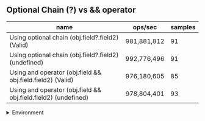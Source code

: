 ## Optional Chain (?) vs && operator

|name|ops/sec|samples|
|-|-|-|
|Using optional chain (obj.field?.field2) (Valid)|981,881,812|91|
|Using optional chain (obj.field?.field2) (undefined)|992,776,496|91|
|Using and operator (obj.field && obj.field.field2) (Valid)|976,180,605|85|
|Using and operator (obj.field && obj.field.field2) (undefined)|978,804,401|93|


<details>
<summary>Environment</summary>

* __Machine:__ linux x64 | 2 vCPUs | 6.8GB Mem
* __Run:__ Tue Oct 10 2023 21:07:43 GMT+0000 (Coordinated Universal Time)
</details>

<!--
{"environment":{"platform":"linux","arch":"x64","cpus":2,"totalMemory":6.759754180908203},"benchmarks":"[{\"timeStamp\":1696972047565,\"currentTarget\":{\"0\":{\"name\":\"Using optional chain (obj.field?.field2) (Valid)\",\"options\":{\"async\":false,\"defer\":false,\"delay\":0.005,\"initCount\":1,\"maxTime\":5,\"minSamples\":5,\"minTime\":0.05},\"async\":false,\"defer\":false,\"delay\":0.005,\"initCount\":1,\"maxTime\":5,\"minSamples\":5,\"minTime\":0.05,\"id\":1,\"stats\":{\"moe\":9.00878950855249e-12,\"rme\":0.8845566566311753,\"sem\":4.5963211778329036e-12,\"deviation\":4.384610953837715e-11,\"mean\":1.018452514151255e-9,\"sample\":[1.0691962030244966e-9,1.0188168619303685e-9,1.1687824094063589e-9,1.1113897776017646e-9,1.057090400143211e-9,9.915552086353923e-10,9.888626385674427e-10,1.0056909854580595e-9,9.923218349855193e-10,9.985770228718214e-10,1.0257973743808538e-9,1.0012126385036144e-9,9.95847118188998e-10,9.856502905314526e-10,9.92975809388821e-10,9.931250889299332e-10,1.0334705509723056e-9,1.0018037862719972e-9,9.92129368270232e-10,9.906053461165274e-10,1.0019392985511284e-9,1.0066626084994284e-9,1.036218131169798e-9,1.1302188356372547e-9,1.1228511030506676e-9,1.0530439580665503e-9,9.963031109396362e-10,9.889130542892599e-10,9.99803271325215e-10,9.869367380791365e-10,1.0088347314407777e-9,9.99813084254931e-10,1.008441019464289e-9,1.0227295657049976e-9,9.981560310275828e-10,1.0190394144646384e-9,9.865626323753936e-10,9.870973489048272e-10,1.0006729201862718e-9,1.0075067345392348e-9,1.0091970851328846e-9,9.855167033397983e-10,1.0160308994858474e-9,1.034048731165663e-9,1.1212077605035611e-9,1.067450004836932e-9,1.0568222298074928e-9,1.0995938132631596e-9,1.0203634744422835e-9,1.033214338339514e-9,1.0103232999946391e-9,1.1353885603842547e-9,9.907620374533086e-10,9.967614589801224e-10,9.838675043735602e-10,1.0077711743877287e-9,1.0097147554895307e-9,9.90493226975312e-10,9.75341321424416e-10,9.758714808308618e-10,9.802509822693535e-10,9.96472932361748e-10,9.809682498814493e-10,1.1304583702758346e-9,1.0069276228428714e-9,9.86435317765281e-10,1.00059710906128e-9,9.922707744194236e-10,9.882147947627634e-10,9.900586096963761e-10,1.0777424264542937e-9,1.0268040300768645e-9,1.1200407116270794e-9,1.0978078909377454e-9,1.043815323421406e-9,9.871135850107617e-10,9.772279958313852e-10,9.932162589461189e-10,9.933466167262767e-10,9.837526343215809e-10,9.766568712198798e-10,1.0494200936867747e-9,1.014266199809409e-9,9.85813084959866e-10,1.0405557257232613e-9,9.983469271529011e-10,1.0031487629951385e-9,9.784566062978489e-10,9.86019322641907e-10,1.015980287880176e-9,9.806085019460958e-10],\"variance\":1.9224813216513676e-21},\"times\":{\"cycle\":0.05234541303590468,\"elapsed\":5.443,\"period\":1.018452514151255e-9,\"timeStamp\":1696972042122},\"running\":false,\"count\":51397009,\"cycles\":6,\"hz\":981881811.9697679},\"1\":{\"name\":\"Using optional chain (obj.field?.field2) (undefined)\",\"options\":{\"async\":false,\"defer\":false,\"delay\":0.005,\"initCount\":1,\"maxTime\":5,\"minSamples\":5,\"minTime\":0.05},\"async\":false,\"defer\":false,\"delay\":0.005,\"initCount\":1,\"maxTime\":5,\"minSamples\":5,\"minTime\":0.05,\"id\":2,\"stats\":{\"moe\":1.1459181421029932e-11,\"rme\":1.1376405977016628,\"sem\":5.846521133178537e-12,\"deviation\":5.577225700851629e-11,\"mean\":1.0072760627724198e-9,\"sample\":[1.0343051477882862e-9,1.0347941196331357e-9,9.991938937044528e-10,9.907008769993931e-10,1.0123527629506885e-9,9.902768374188751e-10,9.818069994106942e-10,9.96054594390794e-10,9.79798183300021e-10,9.855602771410879e-10,1.0620208711703092e-9,1.0207503427361806e-9,9.840927187141312e-10,9.827382805975218e-10,9.895436013215496e-10,9.865105980086976e-10,9.742421173557398e-10,9.805137127940072e-10,9.782127711341198e-10,1.016119002286758e-9,1.0064300506331857e-9,1.001892461195525e-9,9.926263294903255e-10,1.0172314617942762e-9,9.76063796831956e-10,1.0739953418497919e-9,9.879036321211613e-10,9.773691574688098e-10,9.888368675615387e-10,9.945648874510266e-10,9.753740988238273e-10,9.84610986554162e-10,1.0096798530951036e-9,1.17231265016031e-9,1.0992551027716275e-9,9.976081506874029e-10,9.782790133156916e-10,1.3270216938468728e-9,1.147649049389625e-9,1.0790609204405681e-9,9.83231610020899e-10,9.905494227851127e-10,1.0520398968087089e-9,9.90446182396834e-10,9.93830378555364e-10,9.88982990020888e-10,9.866801000615428e-10,1.0030185977652383e-9,9.839174114301118e-10,9.79048591601598e-10,9.969126077809003e-10,9.825594272248975e-10,9.837927202648005e-10,9.84328502615748e-10,9.942765586142386e-10,9.871632783271247e-10,1.0143382370991597e-9,1.2778328605330096e-9,9.828672780222548e-10,9.986543680133495e-10,9.955156575865262e-10,9.77752972462034e-10,9.804513672113514e-10,1.0427698685045937e-9,9.929244193073983e-10,1.0075425491066931e-9,9.914460496786748e-10,9.78745182927005e-10,9.872784782993214e-10,1.0032347820280866e-9,9.798340094707874e-10,9.915110320821621e-10,9.839886713774858e-10,9.948670636548812e-10,1.011238245343594e-9,9.998573248330227e-10,9.90420273126432e-10,9.925277752516103e-10,9.94520358129667e-10,9.833926300416948e-10,9.775180944737107e-10,9.762948862162135e-10,1.0162635471531883e-9,9.880420095683324e-10,9.748067793551819e-10,9.859258681427476e-10,9.892760329368012e-10,9.900551124916745e-10,9.982765939854917e-10,9.80133247359755e-10,9.838865959030492e-10],\"variance\":3.1105446518239944e-21},\"times\":{\"cycle\":0.051714917921801086,\"elapsed\":5.432,\"period\":1.0072760627724198e-9,\"timeStamp\":1696972047578},\"running\":false,\"count\":51341355,\"cycles\":6,\"hz\":992776495.8968714},\"2\":{\"name\":\"Using and operator (obj.field && obj.field.field2) (Valid)\",\"options\":{\"async\":false,\"defer\":false,\"delay\":0.005,\"initCount\":1,\"maxTime\":5,\"minSamples\":5,\"minTime\":0.05},\"async\":false,\"defer\":false,\"delay\":0.005,\"initCount\":1,\"maxTime\":5,\"minSamples\":5,\"minTime\":0.05,\"id\":3,\"stats\":{\"moe\":1.0595996038884781e-11,\"rme\":1.0343605824698465,\"sem\":5.40612042800244e-12,\"deviation\":4.9841967627447744e-11,\"mean\":1.0244006025039798e-9,\"sample\":[1.022548980824492e-9,1.014494945008458e-9,1.006845512820577e-9,1.023757982973015e-9,9.96463833496301e-10,9.996807173506374e-10,9.86670963776387e-10,1.010418705647718e-9,9.93357162787801e-10,9.842591144077426e-10,9.903458305356133e-10,9.848359134728668e-10,9.845269642515777e-10,9.937988234745957e-10,1.0421051492942186e-9,9.869106675357274e-10,1.0563450526233823e-9,9.845110203667855e-10,9.767164577654953e-10,1.09480622310699e-9,9.766930273339805e-10,9.987840777565424e-10,9.800357688967504e-10,9.833941502725566e-10,9.944377131851982e-10,9.797057903195843e-10,9.770151957673082e-10,9.812463607170384e-10,9.990281642768473e-10,9.936176676075417e-10,1.0207697302880074e-9,1.012850205385305e-9,9.987567617784681e-10,9.873246246845142e-10,1.051383639224776e-9,1.0204768303687134e-9,1.110858079806627e-9,1.0843972343812061e-9,1.010893764353824e-9,1.0100170561826212e-9,1.0136819857040784e-9,9.979893956210008e-10,1.0073850377091318e-9,9.977843988706065e-10,1.0542128638301812e-9,1.0028219416462762e-9,9.921024801775622e-10,1.167620428415287e-9,1.053634913186151e-9,1.0466018591344495e-9,9.967768903154726e-10,9.90267096375574e-10,1.0082539162111368e-9,1.0024393749912403e-9,9.855231516240007e-10,9.839392906261995e-10,1.0105082015624057e-9,1.0596000772535712e-9,9.986685750625588e-10,1.0746706072097548e-9,1.1060342507081171e-9,1.148229441546569e-9,1.1464121497522065e-9,1.0465476359812504e-9,1.0465690844740114e-9,1.1382305051968237e-9,9.901554538008728e-10,1.1928190641223166e-9,1.1546639893748066e-9,9.871214670067098e-10,9.918732830847144e-10,1.0006496553470946e-9,9.823853768833043e-10,9.76926596174434e-10,1.0000999691643312e-9,9.948162630031216e-10,1.0602296207018054e-9,1.1017573566743453e-9,1.0974353986508426e-9,1.0470165200650184e-9,1.0107763449556425e-9,1.0315197810747333e-9,1.0101689373748963e-9,1.0181976390962873e-9,1.0438470789895986e-9],\"variance\":2.484221736975549e-21},\"times\":{\"cycle\":0.052619196419722424,\"elapsed\":5.488,\"period\":1.0244006025039798e-9,\"timeStamp\":1696972053010},\"running\":false,\"count\":51365839,\"cycles\":7,\"hz\":976180605.0832686},\"3\":{\"name\":\"Using and operator (obj.field && obj.field.field2) (undefined)\",\"options\":{\"async\":false,\"defer\":false,\"delay\":0.005,\"initCount\":1,\"maxTime\":5,\"minSamples\":5,\"minTime\":0.05},\"async\":false,\"defer\":false,\"delay\":0.005,\"initCount\":1,\"maxTime\":5,\"minSamples\":5,\"minTime\":0.05,\"id\":4,\"stats\":{\"moe\":1.2761227281656495e-11,\"rme\":1.2490745428768946,\"sem\":6.51083024574311e-12,\"deviation\":6.27881730540565e-11,\"mean\":1.0216545805396506e-9,\"sample\":[1.042717301191936e-9,1.0588229153096808e-9,1.0295717678475983e-9,1.038824456205459e-9,1.0404391458857543e-9,1.0226695473728525e-9,1.0016215163629014e-9,9.906193192097982e-10,1.0327907448388824e-9,9.928036681846847e-10,9.968468902939355e-10,1.0278926069728537e-9,1.037983005098298e-9,1.0094373483713277e-9,9.87870255239609e-10,9.837015409091797e-10,9.81611134626741e-10,1.009695960387753e-9,1.1116743903533973e-9,1.0354435131374766e-9,1.0252805648216637e-9,9.929367879799315e-10,9.9064459412747e-10,1.095305439928962e-9,1.0028938702285334e-9,9.841327047297253e-10,9.85907243169826e-10,9.859170668577652e-10,1.046655314596743e-9,1.1241503240282096e-9,1.082209857505028e-9,1.0036991935607049e-9,1.0797699050938287e-9,1.4369496936877128e-9,1.1912219890690522e-9,1.0138209294798299e-9,9.76110511554313e-10,9.893454438509843e-10,9.84844957465734e-10,9.77141751409126e-10,9.840569345578107e-10,1.0175898387461914e-9,9.80756947565053e-10,1.0258767460179792e-9,1.035198804073086e-9,9.855570966862276e-10,9.753361087954157e-10,9.782761152494204e-10,1.010096791589052e-9,1.0089274045084056e-9,1.1638045317932707e-9,1.1138495804361736e-9,9.948480035147768e-10,9.914273809163617e-10,9.836132873893279e-10,9.87068933228095e-10,9.762661704003224e-10,9.890555487076473e-10,9.865260535452809e-10,1.005107906117091e-9,9.92256283728718e-10,9.880573669002555e-10,9.99268734198803e-10,1.0147763051045691e-9,9.923885937478264e-10,9.948771895484035e-10,1.0101862954255074e-9,9.820547531936575e-10,9.877732895062881e-10,1.092333558617084e-9,1.0424427970766102e-9,1.0018254307445094e-9,1.1894630246517887e-9,1.0679475962820495e-9,1.013264449105346e-9,9.97484475219063e-10,1.004290697175541e-9,1.0704789788079238e-9,9.758089225401694e-10,1.000973218019963e-9,9.814360092807694e-10,9.940385775155271e-10,1.0142276076723855e-9,1.0057169213521033e-9,9.97389153633238e-10,1.0247054132017575e-9,1.0426607194610235e-9,9.839284965524972e-10,1.013067929812259e-9,1.0054270067514105e-9,9.758925891698996e-10,9.798949867052752e-10,9.823232647030237e-10],\"variance\":3.942354675466146e-21},\"times\":{\"cycle\":0.05250737014854314,\"elapsed\":5.416,\"period\":1.0216545805396506e-9,\"timeStamp\":1696972058499},\"running\":false,\"count\":51394445,\"cycles\":6,\"hz\":978804401.2603434},\"options\":{},\"events\":{\"start\":[null],\"cycle\":[null,null],\"complete\":[null,null]},\"length\":4,\"running\":false},\"type\":\"cycle\",\"target\":{\"name\":\"Using optional chain (obj.field?.field2) (Valid)\",\"options\":{\"async\":false,\"defer\":false,\"delay\":0.005,\"initCount\":1,\"maxTime\":5,\"minSamples\":5,\"minTime\":0.05},\"async\":false,\"defer\":false,\"delay\":0.005,\"initCount\":1,\"maxTime\":5,\"minSamples\":5,\"minTime\":0.05,\"id\":1,\"stats\":{\"moe\":9.00878950855249e-12,\"rme\":0.8845566566311753,\"sem\":4.5963211778329036e-12,\"deviation\":4.384610953837715e-11,\"mean\":1.018452514151255e-9,\"sample\":[1.0691962030244966e-9,1.0188168619303685e-9,1.1687824094063589e-9,1.1113897776017646e-9,1.057090400143211e-9,9.915552086353923e-10,9.888626385674427e-10,1.0056909854580595e-9,9.923218349855193e-10,9.985770228718214e-10,1.0257973743808538e-9,1.0012126385036144e-9,9.95847118188998e-10,9.856502905314526e-10,9.92975809388821e-10,9.931250889299332e-10,1.0334705509723056e-9,1.0018037862719972e-9,9.92129368270232e-10,9.906053461165274e-10,1.0019392985511284e-9,1.0066626084994284e-9,1.036218131169798e-9,1.1302188356372547e-9,1.1228511030506676e-9,1.0530439580665503e-9,9.963031109396362e-10,9.889130542892599e-10,9.99803271325215e-10,9.869367380791365e-10,1.0088347314407777e-9,9.99813084254931e-10,1.008441019464289e-9,1.0227295657049976e-9,9.981560310275828e-10,1.0190394144646384e-9,9.865626323753936e-10,9.870973489048272e-10,1.0006729201862718e-9,1.0075067345392348e-9,1.0091970851328846e-9,9.855167033397983e-10,1.0160308994858474e-9,1.034048731165663e-9,1.1212077605035611e-9,1.067450004836932e-9,1.0568222298074928e-9,1.0995938132631596e-9,1.0203634744422835e-9,1.033214338339514e-9,1.0103232999946391e-9,1.1353885603842547e-9,9.907620374533086e-10,9.967614589801224e-10,9.838675043735602e-10,1.0077711743877287e-9,1.0097147554895307e-9,9.90493226975312e-10,9.75341321424416e-10,9.758714808308618e-10,9.802509822693535e-10,9.96472932361748e-10,9.809682498814493e-10,1.1304583702758346e-9,1.0069276228428714e-9,9.86435317765281e-10,1.00059710906128e-9,9.922707744194236e-10,9.882147947627634e-10,9.900586096963761e-10,1.0777424264542937e-9,1.0268040300768645e-9,1.1200407116270794e-9,1.0978078909377454e-9,1.043815323421406e-9,9.871135850107617e-10,9.772279958313852e-10,9.932162589461189e-10,9.933466167262767e-10,9.837526343215809e-10,9.766568712198798e-10,1.0494200936867747e-9,1.014266199809409e-9,9.85813084959866e-10,1.0405557257232613e-9,9.983469271529011e-10,1.0031487629951385e-9,9.784566062978489e-10,9.86019322641907e-10,1.015980287880176e-9,9.806085019460958e-10],\"variance\":1.9224813216513676e-21},\"times\":{\"cycle\":0.05234541303590468,\"elapsed\":5.443,\"period\":1.018452514151255e-9,\"timeStamp\":1696972042122},\"running\":false,\"count\":51397009,\"cycles\":6,\"hz\":981881811.9697679},\"aborted\":false},{\"timeStamp\":1696972053010,\"currentTarget\":{\"0\":{\"name\":\"Using optional chain (obj.field?.field2) (Valid)\",\"options\":{\"async\":false,\"defer\":false,\"delay\":0.005,\"initCount\":1,\"maxTime\":5,\"minSamples\":5,\"minTime\":0.05},\"async\":false,\"defer\":false,\"delay\":0.005,\"initCount\":1,\"maxTime\":5,\"minSamples\":5,\"minTime\":0.05,\"id\":1,\"stats\":{\"moe\":9.00878950855249e-12,\"rme\":0.8845566566311753,\"sem\":4.5963211778329036e-12,\"deviation\":4.384610953837715e-11,\"mean\":1.018452514151255e-9,\"sample\":[1.0691962030244966e-9,1.0188168619303685e-9,1.1687824094063589e-9,1.1113897776017646e-9,1.057090400143211e-9,9.915552086353923e-10,9.888626385674427e-10,1.0056909854580595e-9,9.923218349855193e-10,9.985770228718214e-10,1.0257973743808538e-9,1.0012126385036144e-9,9.95847118188998e-10,9.856502905314526e-10,9.92975809388821e-10,9.931250889299332e-10,1.0334705509723056e-9,1.0018037862719972e-9,9.92129368270232e-10,9.906053461165274e-10,1.0019392985511284e-9,1.0066626084994284e-9,1.036218131169798e-9,1.1302188356372547e-9,1.1228511030506676e-9,1.0530439580665503e-9,9.963031109396362e-10,9.889130542892599e-10,9.99803271325215e-10,9.869367380791365e-10,1.0088347314407777e-9,9.99813084254931e-10,1.008441019464289e-9,1.0227295657049976e-9,9.981560310275828e-10,1.0190394144646384e-9,9.865626323753936e-10,9.870973489048272e-10,1.0006729201862718e-9,1.0075067345392348e-9,1.0091970851328846e-9,9.855167033397983e-10,1.0160308994858474e-9,1.034048731165663e-9,1.1212077605035611e-9,1.067450004836932e-9,1.0568222298074928e-9,1.0995938132631596e-9,1.0203634744422835e-9,1.033214338339514e-9,1.0103232999946391e-9,1.1353885603842547e-9,9.907620374533086e-10,9.967614589801224e-10,9.838675043735602e-10,1.0077711743877287e-9,1.0097147554895307e-9,9.90493226975312e-10,9.75341321424416e-10,9.758714808308618e-10,9.802509822693535e-10,9.96472932361748e-10,9.809682498814493e-10,1.1304583702758346e-9,1.0069276228428714e-9,9.86435317765281e-10,1.00059710906128e-9,9.922707744194236e-10,9.882147947627634e-10,9.900586096963761e-10,1.0777424264542937e-9,1.0268040300768645e-9,1.1200407116270794e-9,1.0978078909377454e-9,1.043815323421406e-9,9.871135850107617e-10,9.772279958313852e-10,9.932162589461189e-10,9.933466167262767e-10,9.837526343215809e-10,9.766568712198798e-10,1.0494200936867747e-9,1.014266199809409e-9,9.85813084959866e-10,1.0405557257232613e-9,9.983469271529011e-10,1.0031487629951385e-9,9.784566062978489e-10,9.86019322641907e-10,1.015980287880176e-9,9.806085019460958e-10],\"variance\":1.9224813216513676e-21},\"times\":{\"cycle\":0.05234541303590468,\"elapsed\":5.443,\"period\":1.018452514151255e-9,\"timeStamp\":1696972042122},\"running\":false,\"count\":51397009,\"cycles\":6,\"hz\":981881811.9697679},\"1\":{\"name\":\"Using optional chain (obj.field?.field2) (undefined)\",\"options\":{\"async\":false,\"defer\":false,\"delay\":0.005,\"initCount\":1,\"maxTime\":5,\"minSamples\":5,\"minTime\":0.05},\"async\":false,\"defer\":false,\"delay\":0.005,\"initCount\":1,\"maxTime\":5,\"minSamples\":5,\"minTime\":0.05,\"id\":2,\"stats\":{\"moe\":1.1459181421029932e-11,\"rme\":1.1376405977016628,\"sem\":5.846521133178537e-12,\"deviation\":5.577225700851629e-11,\"mean\":1.0072760627724198e-9,\"sample\":[1.0343051477882862e-9,1.0347941196331357e-9,9.991938937044528e-10,9.907008769993931e-10,1.0123527629506885e-9,9.902768374188751e-10,9.818069994106942e-10,9.96054594390794e-10,9.79798183300021e-10,9.855602771410879e-10,1.0620208711703092e-9,1.0207503427361806e-9,9.840927187141312e-10,9.827382805975218e-10,9.895436013215496e-10,9.865105980086976e-10,9.742421173557398e-10,9.805137127940072e-10,9.782127711341198e-10,1.016119002286758e-9,1.0064300506331857e-9,1.001892461195525e-9,9.926263294903255e-10,1.0172314617942762e-9,9.76063796831956e-10,1.0739953418497919e-9,9.879036321211613e-10,9.773691574688098e-10,9.888368675615387e-10,9.945648874510266e-10,9.753740988238273e-10,9.84610986554162e-10,1.0096798530951036e-9,1.17231265016031e-9,1.0992551027716275e-9,9.976081506874029e-10,9.782790133156916e-10,1.3270216938468728e-9,1.147649049389625e-9,1.0790609204405681e-9,9.83231610020899e-10,9.905494227851127e-10,1.0520398968087089e-9,9.90446182396834e-10,9.93830378555364e-10,9.88982990020888e-10,9.866801000615428e-10,1.0030185977652383e-9,9.839174114301118e-10,9.79048591601598e-10,9.969126077809003e-10,9.825594272248975e-10,9.837927202648005e-10,9.84328502615748e-10,9.942765586142386e-10,9.871632783271247e-10,1.0143382370991597e-9,1.2778328605330096e-9,9.828672780222548e-10,9.986543680133495e-10,9.955156575865262e-10,9.77752972462034e-10,9.804513672113514e-10,1.0427698685045937e-9,9.929244193073983e-10,1.0075425491066931e-9,9.914460496786748e-10,9.78745182927005e-10,9.872784782993214e-10,1.0032347820280866e-9,9.798340094707874e-10,9.915110320821621e-10,9.839886713774858e-10,9.948670636548812e-10,1.011238245343594e-9,9.998573248330227e-10,9.90420273126432e-10,9.925277752516103e-10,9.94520358129667e-10,9.833926300416948e-10,9.775180944737107e-10,9.762948862162135e-10,1.0162635471531883e-9,9.880420095683324e-10,9.748067793551819e-10,9.859258681427476e-10,9.892760329368012e-10,9.900551124916745e-10,9.982765939854917e-10,9.80133247359755e-10,9.838865959030492e-10],\"variance\":3.1105446518239944e-21},\"times\":{\"cycle\":0.051714917921801086,\"elapsed\":5.432,\"period\":1.0072760627724198e-9,\"timeStamp\":1696972047578},\"running\":false,\"count\":51341355,\"cycles\":6,\"hz\":992776495.8968714},\"2\":{\"name\":\"Using and operator (obj.field && obj.field.field2) (Valid)\",\"options\":{\"async\":false,\"defer\":false,\"delay\":0.005,\"initCount\":1,\"maxTime\":5,\"minSamples\":5,\"minTime\":0.05},\"async\":false,\"defer\":false,\"delay\":0.005,\"initCount\":1,\"maxTime\":5,\"minSamples\":5,\"minTime\":0.05,\"id\":3,\"stats\":{\"moe\":1.0595996038884781e-11,\"rme\":1.0343605824698465,\"sem\":5.40612042800244e-12,\"deviation\":4.9841967627447744e-11,\"mean\":1.0244006025039798e-9,\"sample\":[1.022548980824492e-9,1.014494945008458e-9,1.006845512820577e-9,1.023757982973015e-9,9.96463833496301e-10,9.996807173506374e-10,9.86670963776387e-10,1.010418705647718e-9,9.93357162787801e-10,9.842591144077426e-10,9.903458305356133e-10,9.848359134728668e-10,9.845269642515777e-10,9.937988234745957e-10,1.0421051492942186e-9,9.869106675357274e-10,1.0563450526233823e-9,9.845110203667855e-10,9.767164577654953e-10,1.09480622310699e-9,9.766930273339805e-10,9.987840777565424e-10,9.800357688967504e-10,9.833941502725566e-10,9.944377131851982e-10,9.797057903195843e-10,9.770151957673082e-10,9.812463607170384e-10,9.990281642768473e-10,9.936176676075417e-10,1.0207697302880074e-9,1.012850205385305e-9,9.987567617784681e-10,9.873246246845142e-10,1.051383639224776e-9,1.0204768303687134e-9,1.110858079806627e-9,1.0843972343812061e-9,1.010893764353824e-9,1.0100170561826212e-9,1.0136819857040784e-9,9.979893956210008e-10,1.0073850377091318e-9,9.977843988706065e-10,1.0542128638301812e-9,1.0028219416462762e-9,9.921024801775622e-10,1.167620428415287e-9,1.053634913186151e-9,1.0466018591344495e-9,9.967768903154726e-10,9.90267096375574e-10,1.0082539162111368e-9,1.0024393749912403e-9,9.855231516240007e-10,9.839392906261995e-10,1.0105082015624057e-9,1.0596000772535712e-9,9.986685750625588e-10,1.0746706072097548e-9,1.1060342507081171e-9,1.148229441546569e-9,1.1464121497522065e-9,1.0465476359812504e-9,1.0465690844740114e-9,1.1382305051968237e-9,9.901554538008728e-10,1.1928190641223166e-9,1.1546639893748066e-9,9.871214670067098e-10,9.918732830847144e-10,1.0006496553470946e-9,9.823853768833043e-10,9.76926596174434e-10,1.0000999691643312e-9,9.948162630031216e-10,1.0602296207018054e-9,1.1017573566743453e-9,1.0974353986508426e-9,1.0470165200650184e-9,1.0107763449556425e-9,1.0315197810747333e-9,1.0101689373748963e-9,1.0181976390962873e-9,1.0438470789895986e-9],\"variance\":2.484221736975549e-21},\"times\":{\"cycle\":0.052619196419722424,\"elapsed\":5.488,\"period\":1.0244006025039798e-9,\"timeStamp\":1696972053010},\"running\":false,\"count\":51365839,\"cycles\":7,\"hz\":976180605.0832686},\"3\":{\"name\":\"Using and operator (obj.field && obj.field.field2) (undefined)\",\"options\":{\"async\":false,\"defer\":false,\"delay\":0.005,\"initCount\":1,\"maxTime\":5,\"minSamples\":5,\"minTime\":0.05},\"async\":false,\"defer\":false,\"delay\":0.005,\"initCount\":1,\"maxTime\":5,\"minSamples\":5,\"minTime\":0.05,\"id\":4,\"stats\":{\"moe\":1.2761227281656495e-11,\"rme\":1.2490745428768946,\"sem\":6.51083024574311e-12,\"deviation\":6.27881730540565e-11,\"mean\":1.0216545805396506e-9,\"sample\":[1.042717301191936e-9,1.0588229153096808e-9,1.0295717678475983e-9,1.038824456205459e-9,1.0404391458857543e-9,1.0226695473728525e-9,1.0016215163629014e-9,9.906193192097982e-10,1.0327907448388824e-9,9.928036681846847e-10,9.968468902939355e-10,1.0278926069728537e-9,1.037983005098298e-9,1.0094373483713277e-9,9.87870255239609e-10,9.837015409091797e-10,9.81611134626741e-10,1.009695960387753e-9,1.1116743903533973e-9,1.0354435131374766e-9,1.0252805648216637e-9,9.929367879799315e-10,9.9064459412747e-10,1.095305439928962e-9,1.0028938702285334e-9,9.841327047297253e-10,9.85907243169826e-10,9.859170668577652e-10,1.046655314596743e-9,1.1241503240282096e-9,1.082209857505028e-9,1.0036991935607049e-9,1.0797699050938287e-9,1.4369496936877128e-9,1.1912219890690522e-9,1.0138209294798299e-9,9.76110511554313e-10,9.893454438509843e-10,9.84844957465734e-10,9.77141751409126e-10,9.840569345578107e-10,1.0175898387461914e-9,9.80756947565053e-10,1.0258767460179792e-9,1.035198804073086e-9,9.855570966862276e-10,9.753361087954157e-10,9.782761152494204e-10,1.010096791589052e-9,1.0089274045084056e-9,1.1638045317932707e-9,1.1138495804361736e-9,9.948480035147768e-10,9.914273809163617e-10,9.836132873893279e-10,9.87068933228095e-10,9.762661704003224e-10,9.890555487076473e-10,9.865260535452809e-10,1.005107906117091e-9,9.92256283728718e-10,9.880573669002555e-10,9.99268734198803e-10,1.0147763051045691e-9,9.923885937478264e-10,9.948771895484035e-10,1.0101862954255074e-9,9.820547531936575e-10,9.877732895062881e-10,1.092333558617084e-9,1.0424427970766102e-9,1.0018254307445094e-9,1.1894630246517887e-9,1.0679475962820495e-9,1.013264449105346e-9,9.97484475219063e-10,1.004290697175541e-9,1.0704789788079238e-9,9.758089225401694e-10,1.000973218019963e-9,9.814360092807694e-10,9.940385775155271e-10,1.0142276076723855e-9,1.0057169213521033e-9,9.97389153633238e-10,1.0247054132017575e-9,1.0426607194610235e-9,9.839284965524972e-10,1.013067929812259e-9,1.0054270067514105e-9,9.758925891698996e-10,9.798949867052752e-10,9.823232647030237e-10],\"variance\":3.942354675466146e-21},\"times\":{\"cycle\":0.05250737014854314,\"elapsed\":5.416,\"period\":1.0216545805396506e-9,\"timeStamp\":1696972058499},\"running\":false,\"count\":51394445,\"cycles\":6,\"hz\":978804401.2603434},\"options\":{},\"events\":{\"start\":[null],\"cycle\":[null,null],\"complete\":[null,null]},\"length\":4,\"running\":false},\"type\":\"cycle\",\"target\":{\"name\":\"Using optional chain (obj.field?.field2) (undefined)\",\"options\":{\"async\":false,\"defer\":false,\"delay\":0.005,\"initCount\":1,\"maxTime\":5,\"minSamples\":5,\"minTime\":0.05},\"async\":false,\"defer\":false,\"delay\":0.005,\"initCount\":1,\"maxTime\":5,\"minSamples\":5,\"minTime\":0.05,\"id\":2,\"stats\":{\"moe\":1.1459181421029932e-11,\"rme\":1.1376405977016628,\"sem\":5.846521133178537e-12,\"deviation\":5.577225700851629e-11,\"mean\":1.0072760627724198e-9,\"sample\":[1.0343051477882862e-9,1.0347941196331357e-9,9.991938937044528e-10,9.907008769993931e-10,1.0123527629506885e-9,9.902768374188751e-10,9.818069994106942e-10,9.96054594390794e-10,9.79798183300021e-10,9.855602771410879e-10,1.0620208711703092e-9,1.0207503427361806e-9,9.840927187141312e-10,9.827382805975218e-10,9.895436013215496e-10,9.865105980086976e-10,9.742421173557398e-10,9.805137127940072e-10,9.782127711341198e-10,1.016119002286758e-9,1.0064300506331857e-9,1.001892461195525e-9,9.926263294903255e-10,1.0172314617942762e-9,9.76063796831956e-10,1.0739953418497919e-9,9.879036321211613e-10,9.773691574688098e-10,9.888368675615387e-10,9.945648874510266e-10,9.753740988238273e-10,9.84610986554162e-10,1.0096798530951036e-9,1.17231265016031e-9,1.0992551027716275e-9,9.976081506874029e-10,9.782790133156916e-10,1.3270216938468728e-9,1.147649049389625e-9,1.0790609204405681e-9,9.83231610020899e-10,9.905494227851127e-10,1.0520398968087089e-9,9.90446182396834e-10,9.93830378555364e-10,9.88982990020888e-10,9.866801000615428e-10,1.0030185977652383e-9,9.839174114301118e-10,9.79048591601598e-10,9.969126077809003e-10,9.825594272248975e-10,9.837927202648005e-10,9.84328502615748e-10,9.942765586142386e-10,9.871632783271247e-10,1.0143382370991597e-9,1.2778328605330096e-9,9.828672780222548e-10,9.986543680133495e-10,9.955156575865262e-10,9.77752972462034e-10,9.804513672113514e-10,1.0427698685045937e-9,9.929244193073983e-10,1.0075425491066931e-9,9.914460496786748e-10,9.78745182927005e-10,9.872784782993214e-10,1.0032347820280866e-9,9.798340094707874e-10,9.915110320821621e-10,9.839886713774858e-10,9.948670636548812e-10,1.011238245343594e-9,9.998573248330227e-10,9.90420273126432e-10,9.925277752516103e-10,9.94520358129667e-10,9.833926300416948e-10,9.775180944737107e-10,9.762948862162135e-10,1.0162635471531883e-9,9.880420095683324e-10,9.748067793551819e-10,9.859258681427476e-10,9.892760329368012e-10,9.900551124916745e-10,9.982765939854917e-10,9.80133247359755e-10,9.838865959030492e-10],\"variance\":3.1105446518239944e-21},\"times\":{\"cycle\":0.051714917921801086,\"elapsed\":5.432,\"period\":1.0072760627724198e-9,\"timeStamp\":1696972047578},\"running\":false,\"count\":51341355,\"cycles\":6,\"hz\":992776495.8968714},\"aborted\":false},{\"timeStamp\":1696972058498,\"currentTarget\":{\"0\":{\"name\":\"Using optional chain (obj.field?.field2) (Valid)\",\"options\":{\"async\":false,\"defer\":false,\"delay\":0.005,\"initCount\":1,\"maxTime\":5,\"minSamples\":5,\"minTime\":0.05},\"async\":false,\"defer\":false,\"delay\":0.005,\"initCount\":1,\"maxTime\":5,\"minSamples\":5,\"minTime\":0.05,\"id\":1,\"stats\":{\"moe\":9.00878950855249e-12,\"rme\":0.8845566566311753,\"sem\":4.5963211778329036e-12,\"deviation\":4.384610953837715e-11,\"mean\":1.018452514151255e-9,\"sample\":[1.0691962030244966e-9,1.0188168619303685e-9,1.1687824094063589e-9,1.1113897776017646e-9,1.057090400143211e-9,9.915552086353923e-10,9.888626385674427e-10,1.0056909854580595e-9,9.923218349855193e-10,9.985770228718214e-10,1.0257973743808538e-9,1.0012126385036144e-9,9.95847118188998e-10,9.856502905314526e-10,9.92975809388821e-10,9.931250889299332e-10,1.0334705509723056e-9,1.0018037862719972e-9,9.92129368270232e-10,9.906053461165274e-10,1.0019392985511284e-9,1.0066626084994284e-9,1.036218131169798e-9,1.1302188356372547e-9,1.1228511030506676e-9,1.0530439580665503e-9,9.963031109396362e-10,9.889130542892599e-10,9.99803271325215e-10,9.869367380791365e-10,1.0088347314407777e-9,9.99813084254931e-10,1.008441019464289e-9,1.0227295657049976e-9,9.981560310275828e-10,1.0190394144646384e-9,9.865626323753936e-10,9.870973489048272e-10,1.0006729201862718e-9,1.0075067345392348e-9,1.0091970851328846e-9,9.855167033397983e-10,1.0160308994858474e-9,1.034048731165663e-9,1.1212077605035611e-9,1.067450004836932e-9,1.0568222298074928e-9,1.0995938132631596e-9,1.0203634744422835e-9,1.033214338339514e-9,1.0103232999946391e-9,1.1353885603842547e-9,9.907620374533086e-10,9.967614589801224e-10,9.838675043735602e-10,1.0077711743877287e-9,1.0097147554895307e-9,9.90493226975312e-10,9.75341321424416e-10,9.758714808308618e-10,9.802509822693535e-10,9.96472932361748e-10,9.809682498814493e-10,1.1304583702758346e-9,1.0069276228428714e-9,9.86435317765281e-10,1.00059710906128e-9,9.922707744194236e-10,9.882147947627634e-10,9.900586096963761e-10,1.0777424264542937e-9,1.0268040300768645e-9,1.1200407116270794e-9,1.0978078909377454e-9,1.043815323421406e-9,9.871135850107617e-10,9.772279958313852e-10,9.932162589461189e-10,9.933466167262767e-10,9.837526343215809e-10,9.766568712198798e-10,1.0494200936867747e-9,1.014266199809409e-9,9.85813084959866e-10,1.0405557257232613e-9,9.983469271529011e-10,1.0031487629951385e-9,9.784566062978489e-10,9.86019322641907e-10,1.015980287880176e-9,9.806085019460958e-10],\"variance\":1.9224813216513676e-21},\"times\":{\"cycle\":0.05234541303590468,\"elapsed\":5.443,\"period\":1.018452514151255e-9,\"timeStamp\":1696972042122},\"running\":false,\"count\":51397009,\"cycles\":6,\"hz\":981881811.9697679},\"1\":{\"name\":\"Using optional chain (obj.field?.field2) (undefined)\",\"options\":{\"async\":false,\"defer\":false,\"delay\":0.005,\"initCount\":1,\"maxTime\":5,\"minSamples\":5,\"minTime\":0.05},\"async\":false,\"defer\":false,\"delay\":0.005,\"initCount\":1,\"maxTime\":5,\"minSamples\":5,\"minTime\":0.05,\"id\":2,\"stats\":{\"moe\":1.1459181421029932e-11,\"rme\":1.1376405977016628,\"sem\":5.846521133178537e-12,\"deviation\":5.577225700851629e-11,\"mean\":1.0072760627724198e-9,\"sample\":[1.0343051477882862e-9,1.0347941196331357e-9,9.991938937044528e-10,9.907008769993931e-10,1.0123527629506885e-9,9.902768374188751e-10,9.818069994106942e-10,9.96054594390794e-10,9.79798183300021e-10,9.855602771410879e-10,1.0620208711703092e-9,1.0207503427361806e-9,9.840927187141312e-10,9.827382805975218e-10,9.895436013215496e-10,9.865105980086976e-10,9.742421173557398e-10,9.805137127940072e-10,9.782127711341198e-10,1.016119002286758e-9,1.0064300506331857e-9,1.001892461195525e-9,9.926263294903255e-10,1.0172314617942762e-9,9.76063796831956e-10,1.0739953418497919e-9,9.879036321211613e-10,9.773691574688098e-10,9.888368675615387e-10,9.945648874510266e-10,9.753740988238273e-10,9.84610986554162e-10,1.0096798530951036e-9,1.17231265016031e-9,1.0992551027716275e-9,9.976081506874029e-10,9.782790133156916e-10,1.3270216938468728e-9,1.147649049389625e-9,1.0790609204405681e-9,9.83231610020899e-10,9.905494227851127e-10,1.0520398968087089e-9,9.90446182396834e-10,9.93830378555364e-10,9.88982990020888e-10,9.866801000615428e-10,1.0030185977652383e-9,9.839174114301118e-10,9.79048591601598e-10,9.969126077809003e-10,9.825594272248975e-10,9.837927202648005e-10,9.84328502615748e-10,9.942765586142386e-10,9.871632783271247e-10,1.0143382370991597e-9,1.2778328605330096e-9,9.828672780222548e-10,9.986543680133495e-10,9.955156575865262e-10,9.77752972462034e-10,9.804513672113514e-10,1.0427698685045937e-9,9.929244193073983e-10,1.0075425491066931e-9,9.914460496786748e-10,9.78745182927005e-10,9.872784782993214e-10,1.0032347820280866e-9,9.798340094707874e-10,9.915110320821621e-10,9.839886713774858e-10,9.948670636548812e-10,1.011238245343594e-9,9.998573248330227e-10,9.90420273126432e-10,9.925277752516103e-10,9.94520358129667e-10,9.833926300416948e-10,9.775180944737107e-10,9.762948862162135e-10,1.0162635471531883e-9,9.880420095683324e-10,9.748067793551819e-10,9.859258681427476e-10,9.892760329368012e-10,9.900551124916745e-10,9.982765939854917e-10,9.80133247359755e-10,9.838865959030492e-10],\"variance\":3.1105446518239944e-21},\"times\":{\"cycle\":0.051714917921801086,\"elapsed\":5.432,\"period\":1.0072760627724198e-9,\"timeStamp\":1696972047578},\"running\":false,\"count\":51341355,\"cycles\":6,\"hz\":992776495.8968714},\"2\":{\"name\":\"Using and operator (obj.field && obj.field.field2) (Valid)\",\"options\":{\"async\":false,\"defer\":false,\"delay\":0.005,\"initCount\":1,\"maxTime\":5,\"minSamples\":5,\"minTime\":0.05},\"async\":false,\"defer\":false,\"delay\":0.005,\"initCount\":1,\"maxTime\":5,\"minSamples\":5,\"minTime\":0.05,\"id\":3,\"stats\":{\"moe\":1.0595996038884781e-11,\"rme\":1.0343605824698465,\"sem\":5.40612042800244e-12,\"deviation\":4.9841967627447744e-11,\"mean\":1.0244006025039798e-9,\"sample\":[1.022548980824492e-9,1.014494945008458e-9,1.006845512820577e-9,1.023757982973015e-9,9.96463833496301e-10,9.996807173506374e-10,9.86670963776387e-10,1.010418705647718e-9,9.93357162787801e-10,9.842591144077426e-10,9.903458305356133e-10,9.848359134728668e-10,9.845269642515777e-10,9.937988234745957e-10,1.0421051492942186e-9,9.869106675357274e-10,1.0563450526233823e-9,9.845110203667855e-10,9.767164577654953e-10,1.09480622310699e-9,9.766930273339805e-10,9.987840777565424e-10,9.800357688967504e-10,9.833941502725566e-10,9.944377131851982e-10,9.797057903195843e-10,9.770151957673082e-10,9.812463607170384e-10,9.990281642768473e-10,9.936176676075417e-10,1.0207697302880074e-9,1.012850205385305e-9,9.987567617784681e-10,9.873246246845142e-10,1.051383639224776e-9,1.0204768303687134e-9,1.110858079806627e-9,1.0843972343812061e-9,1.010893764353824e-9,1.0100170561826212e-9,1.0136819857040784e-9,9.979893956210008e-10,1.0073850377091318e-9,9.977843988706065e-10,1.0542128638301812e-9,1.0028219416462762e-9,9.921024801775622e-10,1.167620428415287e-9,1.053634913186151e-9,1.0466018591344495e-9,9.967768903154726e-10,9.90267096375574e-10,1.0082539162111368e-9,1.0024393749912403e-9,9.855231516240007e-10,9.839392906261995e-10,1.0105082015624057e-9,1.0596000772535712e-9,9.986685750625588e-10,1.0746706072097548e-9,1.1060342507081171e-9,1.148229441546569e-9,1.1464121497522065e-9,1.0465476359812504e-9,1.0465690844740114e-9,1.1382305051968237e-9,9.901554538008728e-10,1.1928190641223166e-9,1.1546639893748066e-9,9.871214670067098e-10,9.918732830847144e-10,1.0006496553470946e-9,9.823853768833043e-10,9.76926596174434e-10,1.0000999691643312e-9,9.948162630031216e-10,1.0602296207018054e-9,1.1017573566743453e-9,1.0974353986508426e-9,1.0470165200650184e-9,1.0107763449556425e-9,1.0315197810747333e-9,1.0101689373748963e-9,1.0181976390962873e-9,1.0438470789895986e-9],\"variance\":2.484221736975549e-21},\"times\":{\"cycle\":0.052619196419722424,\"elapsed\":5.488,\"period\":1.0244006025039798e-9,\"timeStamp\":1696972053010},\"running\":false,\"count\":51365839,\"cycles\":7,\"hz\":976180605.0832686},\"3\":{\"name\":\"Using and operator (obj.field && obj.field.field2) (undefined)\",\"options\":{\"async\":false,\"defer\":false,\"delay\":0.005,\"initCount\":1,\"maxTime\":5,\"minSamples\":5,\"minTime\":0.05},\"async\":false,\"defer\":false,\"delay\":0.005,\"initCount\":1,\"maxTime\":5,\"minSamples\":5,\"minTime\":0.05,\"id\":4,\"stats\":{\"moe\":1.2761227281656495e-11,\"rme\":1.2490745428768946,\"sem\":6.51083024574311e-12,\"deviation\":6.27881730540565e-11,\"mean\":1.0216545805396506e-9,\"sample\":[1.042717301191936e-9,1.0588229153096808e-9,1.0295717678475983e-9,1.038824456205459e-9,1.0404391458857543e-9,1.0226695473728525e-9,1.0016215163629014e-9,9.906193192097982e-10,1.0327907448388824e-9,9.928036681846847e-10,9.968468902939355e-10,1.0278926069728537e-9,1.037983005098298e-9,1.0094373483713277e-9,9.87870255239609e-10,9.837015409091797e-10,9.81611134626741e-10,1.009695960387753e-9,1.1116743903533973e-9,1.0354435131374766e-9,1.0252805648216637e-9,9.929367879799315e-10,9.9064459412747e-10,1.095305439928962e-9,1.0028938702285334e-9,9.841327047297253e-10,9.85907243169826e-10,9.859170668577652e-10,1.046655314596743e-9,1.1241503240282096e-9,1.082209857505028e-9,1.0036991935607049e-9,1.0797699050938287e-9,1.4369496936877128e-9,1.1912219890690522e-9,1.0138209294798299e-9,9.76110511554313e-10,9.893454438509843e-10,9.84844957465734e-10,9.77141751409126e-10,9.840569345578107e-10,1.0175898387461914e-9,9.80756947565053e-10,1.0258767460179792e-9,1.035198804073086e-9,9.855570966862276e-10,9.753361087954157e-10,9.782761152494204e-10,1.010096791589052e-9,1.0089274045084056e-9,1.1638045317932707e-9,1.1138495804361736e-9,9.948480035147768e-10,9.914273809163617e-10,9.836132873893279e-10,9.87068933228095e-10,9.762661704003224e-10,9.890555487076473e-10,9.865260535452809e-10,1.005107906117091e-9,9.92256283728718e-10,9.880573669002555e-10,9.99268734198803e-10,1.0147763051045691e-9,9.923885937478264e-10,9.948771895484035e-10,1.0101862954255074e-9,9.820547531936575e-10,9.877732895062881e-10,1.092333558617084e-9,1.0424427970766102e-9,1.0018254307445094e-9,1.1894630246517887e-9,1.0679475962820495e-9,1.013264449105346e-9,9.97484475219063e-10,1.004290697175541e-9,1.0704789788079238e-9,9.758089225401694e-10,1.000973218019963e-9,9.814360092807694e-10,9.940385775155271e-10,1.0142276076723855e-9,1.0057169213521033e-9,9.97389153633238e-10,1.0247054132017575e-9,1.0426607194610235e-9,9.839284965524972e-10,1.013067929812259e-9,1.0054270067514105e-9,9.758925891698996e-10,9.798949867052752e-10,9.823232647030237e-10],\"variance\":3.942354675466146e-21},\"times\":{\"cycle\":0.05250737014854314,\"elapsed\":5.416,\"period\":1.0216545805396506e-9,\"timeStamp\":1696972058499},\"running\":false,\"count\":51394445,\"cycles\":6,\"hz\":978804401.2603434},\"options\":{},\"events\":{\"start\":[null],\"cycle\":[null,null],\"complete\":[null,null]},\"length\":4,\"running\":false},\"type\":\"cycle\",\"target\":{\"name\":\"Using and operator (obj.field && obj.field.field2) (Valid)\",\"options\":{\"async\":false,\"defer\":false,\"delay\":0.005,\"initCount\":1,\"maxTime\":5,\"minSamples\":5,\"minTime\":0.05},\"async\":false,\"defer\":false,\"delay\":0.005,\"initCount\":1,\"maxTime\":5,\"minSamples\":5,\"minTime\":0.05,\"id\":3,\"stats\":{\"moe\":1.0595996038884781e-11,\"rme\":1.0343605824698465,\"sem\":5.40612042800244e-12,\"deviation\":4.9841967627447744e-11,\"mean\":1.0244006025039798e-9,\"sample\":[1.022548980824492e-9,1.014494945008458e-9,1.006845512820577e-9,1.023757982973015e-9,9.96463833496301e-10,9.996807173506374e-10,9.86670963776387e-10,1.010418705647718e-9,9.93357162787801e-10,9.842591144077426e-10,9.903458305356133e-10,9.848359134728668e-10,9.845269642515777e-10,9.937988234745957e-10,1.0421051492942186e-9,9.869106675357274e-10,1.0563450526233823e-9,9.845110203667855e-10,9.767164577654953e-10,1.09480622310699e-9,9.766930273339805e-10,9.987840777565424e-10,9.800357688967504e-10,9.833941502725566e-10,9.944377131851982e-10,9.797057903195843e-10,9.770151957673082e-10,9.812463607170384e-10,9.990281642768473e-10,9.936176676075417e-10,1.0207697302880074e-9,1.012850205385305e-9,9.987567617784681e-10,9.873246246845142e-10,1.051383639224776e-9,1.0204768303687134e-9,1.110858079806627e-9,1.0843972343812061e-9,1.010893764353824e-9,1.0100170561826212e-9,1.0136819857040784e-9,9.979893956210008e-10,1.0073850377091318e-9,9.977843988706065e-10,1.0542128638301812e-9,1.0028219416462762e-9,9.921024801775622e-10,1.167620428415287e-9,1.053634913186151e-9,1.0466018591344495e-9,9.967768903154726e-10,9.90267096375574e-10,1.0082539162111368e-9,1.0024393749912403e-9,9.855231516240007e-10,9.839392906261995e-10,1.0105082015624057e-9,1.0596000772535712e-9,9.986685750625588e-10,1.0746706072097548e-9,1.1060342507081171e-9,1.148229441546569e-9,1.1464121497522065e-9,1.0465476359812504e-9,1.0465690844740114e-9,1.1382305051968237e-9,9.901554538008728e-10,1.1928190641223166e-9,1.1546639893748066e-9,9.871214670067098e-10,9.918732830847144e-10,1.0006496553470946e-9,9.823853768833043e-10,9.76926596174434e-10,1.0000999691643312e-9,9.948162630031216e-10,1.0602296207018054e-9,1.1017573566743453e-9,1.0974353986508426e-9,1.0470165200650184e-9,1.0107763449556425e-9,1.0315197810747333e-9,1.0101689373748963e-9,1.0181976390962873e-9,1.0438470789895986e-9],\"variance\":2.484221736975549e-21},\"times\":{\"cycle\":0.052619196419722424,\"elapsed\":5.488,\"period\":1.0244006025039798e-9,\"timeStamp\":1696972053010},\"running\":false,\"count\":51365839,\"cycles\":7,\"hz\":976180605.0832686},\"aborted\":false},{\"timeStamp\":1696972063915,\"currentTarget\":{\"0\":{\"name\":\"Using optional chain (obj.field?.field2) (Valid)\",\"options\":{\"async\":false,\"defer\":false,\"delay\":0.005,\"initCount\":1,\"maxTime\":5,\"minSamples\":5,\"minTime\":0.05},\"async\":false,\"defer\":false,\"delay\":0.005,\"initCount\":1,\"maxTime\":5,\"minSamples\":5,\"minTime\":0.05,\"id\":1,\"stats\":{\"moe\":9.00878950855249e-12,\"rme\":0.8845566566311753,\"sem\":4.5963211778329036e-12,\"deviation\":4.384610953837715e-11,\"mean\":1.018452514151255e-9,\"sample\":[1.0691962030244966e-9,1.0188168619303685e-9,1.1687824094063589e-9,1.1113897776017646e-9,1.057090400143211e-9,9.915552086353923e-10,9.888626385674427e-10,1.0056909854580595e-9,9.923218349855193e-10,9.985770228718214e-10,1.0257973743808538e-9,1.0012126385036144e-9,9.95847118188998e-10,9.856502905314526e-10,9.92975809388821e-10,9.931250889299332e-10,1.0334705509723056e-9,1.0018037862719972e-9,9.92129368270232e-10,9.906053461165274e-10,1.0019392985511284e-9,1.0066626084994284e-9,1.036218131169798e-9,1.1302188356372547e-9,1.1228511030506676e-9,1.0530439580665503e-9,9.963031109396362e-10,9.889130542892599e-10,9.99803271325215e-10,9.869367380791365e-10,1.0088347314407777e-9,9.99813084254931e-10,1.008441019464289e-9,1.0227295657049976e-9,9.981560310275828e-10,1.0190394144646384e-9,9.865626323753936e-10,9.870973489048272e-10,1.0006729201862718e-9,1.0075067345392348e-9,1.0091970851328846e-9,9.855167033397983e-10,1.0160308994858474e-9,1.034048731165663e-9,1.1212077605035611e-9,1.067450004836932e-9,1.0568222298074928e-9,1.0995938132631596e-9,1.0203634744422835e-9,1.033214338339514e-9,1.0103232999946391e-9,1.1353885603842547e-9,9.907620374533086e-10,9.967614589801224e-10,9.838675043735602e-10,1.0077711743877287e-9,1.0097147554895307e-9,9.90493226975312e-10,9.75341321424416e-10,9.758714808308618e-10,9.802509822693535e-10,9.96472932361748e-10,9.809682498814493e-10,1.1304583702758346e-9,1.0069276228428714e-9,9.86435317765281e-10,1.00059710906128e-9,9.922707744194236e-10,9.882147947627634e-10,9.900586096963761e-10,1.0777424264542937e-9,1.0268040300768645e-9,1.1200407116270794e-9,1.0978078909377454e-9,1.043815323421406e-9,9.871135850107617e-10,9.772279958313852e-10,9.932162589461189e-10,9.933466167262767e-10,9.837526343215809e-10,9.766568712198798e-10,1.0494200936867747e-9,1.014266199809409e-9,9.85813084959866e-10,1.0405557257232613e-9,9.983469271529011e-10,1.0031487629951385e-9,9.784566062978489e-10,9.86019322641907e-10,1.015980287880176e-9,9.806085019460958e-10],\"variance\":1.9224813216513676e-21},\"times\":{\"cycle\":0.05234541303590468,\"elapsed\":5.443,\"period\":1.018452514151255e-9,\"timeStamp\":1696972042122},\"running\":false,\"count\":51397009,\"cycles\":6,\"hz\":981881811.9697679},\"1\":{\"name\":\"Using optional chain (obj.field?.field2) (undefined)\",\"options\":{\"async\":false,\"defer\":false,\"delay\":0.005,\"initCount\":1,\"maxTime\":5,\"minSamples\":5,\"minTime\":0.05},\"async\":false,\"defer\":false,\"delay\":0.005,\"initCount\":1,\"maxTime\":5,\"minSamples\":5,\"minTime\":0.05,\"id\":2,\"stats\":{\"moe\":1.1459181421029932e-11,\"rme\":1.1376405977016628,\"sem\":5.846521133178537e-12,\"deviation\":5.577225700851629e-11,\"mean\":1.0072760627724198e-9,\"sample\":[1.0343051477882862e-9,1.0347941196331357e-9,9.991938937044528e-10,9.907008769993931e-10,1.0123527629506885e-9,9.902768374188751e-10,9.818069994106942e-10,9.96054594390794e-10,9.79798183300021e-10,9.855602771410879e-10,1.0620208711703092e-9,1.0207503427361806e-9,9.840927187141312e-10,9.827382805975218e-10,9.895436013215496e-10,9.865105980086976e-10,9.742421173557398e-10,9.805137127940072e-10,9.782127711341198e-10,1.016119002286758e-9,1.0064300506331857e-9,1.001892461195525e-9,9.926263294903255e-10,1.0172314617942762e-9,9.76063796831956e-10,1.0739953418497919e-9,9.879036321211613e-10,9.773691574688098e-10,9.888368675615387e-10,9.945648874510266e-10,9.753740988238273e-10,9.84610986554162e-10,1.0096798530951036e-9,1.17231265016031e-9,1.0992551027716275e-9,9.976081506874029e-10,9.782790133156916e-10,1.3270216938468728e-9,1.147649049389625e-9,1.0790609204405681e-9,9.83231610020899e-10,9.905494227851127e-10,1.0520398968087089e-9,9.90446182396834e-10,9.93830378555364e-10,9.88982990020888e-10,9.866801000615428e-10,1.0030185977652383e-9,9.839174114301118e-10,9.79048591601598e-10,9.969126077809003e-10,9.825594272248975e-10,9.837927202648005e-10,9.84328502615748e-10,9.942765586142386e-10,9.871632783271247e-10,1.0143382370991597e-9,1.2778328605330096e-9,9.828672780222548e-10,9.986543680133495e-10,9.955156575865262e-10,9.77752972462034e-10,9.804513672113514e-10,1.0427698685045937e-9,9.929244193073983e-10,1.0075425491066931e-9,9.914460496786748e-10,9.78745182927005e-10,9.872784782993214e-10,1.0032347820280866e-9,9.798340094707874e-10,9.915110320821621e-10,9.839886713774858e-10,9.948670636548812e-10,1.011238245343594e-9,9.998573248330227e-10,9.90420273126432e-10,9.925277752516103e-10,9.94520358129667e-10,9.833926300416948e-10,9.775180944737107e-10,9.762948862162135e-10,1.0162635471531883e-9,9.880420095683324e-10,9.748067793551819e-10,9.859258681427476e-10,9.892760329368012e-10,9.900551124916745e-10,9.982765939854917e-10,9.80133247359755e-10,9.838865959030492e-10],\"variance\":3.1105446518239944e-21},\"times\":{\"cycle\":0.051714917921801086,\"elapsed\":5.432,\"period\":1.0072760627724198e-9,\"timeStamp\":1696972047578},\"running\":false,\"count\":51341355,\"cycles\":6,\"hz\":992776495.8968714},\"2\":{\"name\":\"Using and operator (obj.field && obj.field.field2) (Valid)\",\"options\":{\"async\":false,\"defer\":false,\"delay\":0.005,\"initCount\":1,\"maxTime\":5,\"minSamples\":5,\"minTime\":0.05},\"async\":false,\"defer\":false,\"delay\":0.005,\"initCount\":1,\"maxTime\":5,\"minSamples\":5,\"minTime\":0.05,\"id\":3,\"stats\":{\"moe\":1.0595996038884781e-11,\"rme\":1.0343605824698465,\"sem\":5.40612042800244e-12,\"deviation\":4.9841967627447744e-11,\"mean\":1.0244006025039798e-9,\"sample\":[1.022548980824492e-9,1.014494945008458e-9,1.006845512820577e-9,1.023757982973015e-9,9.96463833496301e-10,9.996807173506374e-10,9.86670963776387e-10,1.010418705647718e-9,9.93357162787801e-10,9.842591144077426e-10,9.903458305356133e-10,9.848359134728668e-10,9.845269642515777e-10,9.937988234745957e-10,1.0421051492942186e-9,9.869106675357274e-10,1.0563450526233823e-9,9.845110203667855e-10,9.767164577654953e-10,1.09480622310699e-9,9.766930273339805e-10,9.987840777565424e-10,9.800357688967504e-10,9.833941502725566e-10,9.944377131851982e-10,9.797057903195843e-10,9.770151957673082e-10,9.812463607170384e-10,9.990281642768473e-10,9.936176676075417e-10,1.0207697302880074e-9,1.012850205385305e-9,9.987567617784681e-10,9.873246246845142e-10,1.051383639224776e-9,1.0204768303687134e-9,1.110858079806627e-9,1.0843972343812061e-9,1.010893764353824e-9,1.0100170561826212e-9,1.0136819857040784e-9,9.979893956210008e-10,1.0073850377091318e-9,9.977843988706065e-10,1.0542128638301812e-9,1.0028219416462762e-9,9.921024801775622e-10,1.167620428415287e-9,1.053634913186151e-9,1.0466018591344495e-9,9.967768903154726e-10,9.90267096375574e-10,1.0082539162111368e-9,1.0024393749912403e-9,9.855231516240007e-10,9.839392906261995e-10,1.0105082015624057e-9,1.0596000772535712e-9,9.986685750625588e-10,1.0746706072097548e-9,1.1060342507081171e-9,1.148229441546569e-9,1.1464121497522065e-9,1.0465476359812504e-9,1.0465690844740114e-9,1.1382305051968237e-9,9.901554538008728e-10,1.1928190641223166e-9,1.1546639893748066e-9,9.871214670067098e-10,9.918732830847144e-10,1.0006496553470946e-9,9.823853768833043e-10,9.76926596174434e-10,1.0000999691643312e-9,9.948162630031216e-10,1.0602296207018054e-9,1.1017573566743453e-9,1.0974353986508426e-9,1.0470165200650184e-9,1.0107763449556425e-9,1.0315197810747333e-9,1.0101689373748963e-9,1.0181976390962873e-9,1.0438470789895986e-9],\"variance\":2.484221736975549e-21},\"times\":{\"cycle\":0.052619196419722424,\"elapsed\":5.488,\"period\":1.0244006025039798e-9,\"timeStamp\":1696972053010},\"running\":false,\"count\":51365839,\"cycles\":7,\"hz\":976180605.0832686},\"3\":{\"name\":\"Using and operator (obj.field && obj.field.field2) (undefined)\",\"options\":{\"async\":false,\"defer\":false,\"delay\":0.005,\"initCount\":1,\"maxTime\":5,\"minSamples\":5,\"minTime\":0.05},\"async\":false,\"defer\":false,\"delay\":0.005,\"initCount\":1,\"maxTime\":5,\"minSamples\":5,\"minTime\":0.05,\"id\":4,\"stats\":{\"moe\":1.2761227281656495e-11,\"rme\":1.2490745428768946,\"sem\":6.51083024574311e-12,\"deviation\":6.27881730540565e-11,\"mean\":1.0216545805396506e-9,\"sample\":[1.042717301191936e-9,1.0588229153096808e-9,1.0295717678475983e-9,1.038824456205459e-9,1.0404391458857543e-9,1.0226695473728525e-9,1.0016215163629014e-9,9.906193192097982e-10,1.0327907448388824e-9,9.928036681846847e-10,9.968468902939355e-10,1.0278926069728537e-9,1.037983005098298e-9,1.0094373483713277e-9,9.87870255239609e-10,9.837015409091797e-10,9.81611134626741e-10,1.009695960387753e-9,1.1116743903533973e-9,1.0354435131374766e-9,1.0252805648216637e-9,9.929367879799315e-10,9.9064459412747e-10,1.095305439928962e-9,1.0028938702285334e-9,9.841327047297253e-10,9.85907243169826e-10,9.859170668577652e-10,1.046655314596743e-9,1.1241503240282096e-9,1.082209857505028e-9,1.0036991935607049e-9,1.0797699050938287e-9,1.4369496936877128e-9,1.1912219890690522e-9,1.0138209294798299e-9,9.76110511554313e-10,9.893454438509843e-10,9.84844957465734e-10,9.77141751409126e-10,9.840569345578107e-10,1.0175898387461914e-9,9.80756947565053e-10,1.0258767460179792e-9,1.035198804073086e-9,9.855570966862276e-10,9.753361087954157e-10,9.782761152494204e-10,1.010096791589052e-9,1.0089274045084056e-9,1.1638045317932707e-9,1.1138495804361736e-9,9.948480035147768e-10,9.914273809163617e-10,9.836132873893279e-10,9.87068933228095e-10,9.762661704003224e-10,9.890555487076473e-10,9.865260535452809e-10,1.005107906117091e-9,9.92256283728718e-10,9.880573669002555e-10,9.99268734198803e-10,1.0147763051045691e-9,9.923885937478264e-10,9.948771895484035e-10,1.0101862954255074e-9,9.820547531936575e-10,9.877732895062881e-10,1.092333558617084e-9,1.0424427970766102e-9,1.0018254307445094e-9,1.1894630246517887e-9,1.0679475962820495e-9,1.013264449105346e-9,9.97484475219063e-10,1.004290697175541e-9,1.0704789788079238e-9,9.758089225401694e-10,1.000973218019963e-9,9.814360092807694e-10,9.940385775155271e-10,1.0142276076723855e-9,1.0057169213521033e-9,9.97389153633238e-10,1.0247054132017575e-9,1.0426607194610235e-9,9.839284965524972e-10,1.013067929812259e-9,1.0054270067514105e-9,9.758925891698996e-10,9.798949867052752e-10,9.823232647030237e-10],\"variance\":3.942354675466146e-21},\"times\":{\"cycle\":0.05250737014854314,\"elapsed\":5.416,\"period\":1.0216545805396506e-9,\"timeStamp\":1696972058499},\"running\":false,\"count\":51394445,\"cycles\":6,\"hz\":978804401.2603434},\"options\":{},\"events\":{\"start\":[null],\"cycle\":[null,null],\"complete\":[null,null]},\"length\":4,\"running\":false},\"type\":\"cycle\",\"target\":{\"name\":\"Using and operator (obj.field && obj.field.field2) (undefined)\",\"options\":{\"async\":false,\"defer\":false,\"delay\":0.005,\"initCount\":1,\"maxTime\":5,\"minSamples\":5,\"minTime\":0.05},\"async\":false,\"defer\":false,\"delay\":0.005,\"initCount\":1,\"maxTime\":5,\"minSamples\":5,\"minTime\":0.05,\"id\":4,\"stats\":{\"moe\":1.2761227281656495e-11,\"rme\":1.2490745428768946,\"sem\":6.51083024574311e-12,\"deviation\":6.27881730540565e-11,\"mean\":1.0216545805396506e-9,\"sample\":[1.042717301191936e-9,1.0588229153096808e-9,1.0295717678475983e-9,1.038824456205459e-9,1.0404391458857543e-9,1.0226695473728525e-9,1.0016215163629014e-9,9.906193192097982e-10,1.0327907448388824e-9,9.928036681846847e-10,9.968468902939355e-10,1.0278926069728537e-9,1.037983005098298e-9,1.0094373483713277e-9,9.87870255239609e-10,9.837015409091797e-10,9.81611134626741e-10,1.009695960387753e-9,1.1116743903533973e-9,1.0354435131374766e-9,1.0252805648216637e-9,9.929367879799315e-10,9.9064459412747e-10,1.095305439928962e-9,1.0028938702285334e-9,9.841327047297253e-10,9.85907243169826e-10,9.859170668577652e-10,1.046655314596743e-9,1.1241503240282096e-9,1.082209857505028e-9,1.0036991935607049e-9,1.0797699050938287e-9,1.4369496936877128e-9,1.1912219890690522e-9,1.0138209294798299e-9,9.76110511554313e-10,9.893454438509843e-10,9.84844957465734e-10,9.77141751409126e-10,9.840569345578107e-10,1.0175898387461914e-9,9.80756947565053e-10,1.0258767460179792e-9,1.035198804073086e-9,9.855570966862276e-10,9.753361087954157e-10,9.782761152494204e-10,1.010096791589052e-9,1.0089274045084056e-9,1.1638045317932707e-9,1.1138495804361736e-9,9.948480035147768e-10,9.914273809163617e-10,9.836132873893279e-10,9.87068933228095e-10,9.762661704003224e-10,9.890555487076473e-10,9.865260535452809e-10,1.005107906117091e-9,9.92256283728718e-10,9.880573669002555e-10,9.99268734198803e-10,1.0147763051045691e-9,9.923885937478264e-10,9.948771895484035e-10,1.0101862954255074e-9,9.820547531936575e-10,9.877732895062881e-10,1.092333558617084e-9,1.0424427970766102e-9,1.0018254307445094e-9,1.1894630246517887e-9,1.0679475962820495e-9,1.013264449105346e-9,9.97484475219063e-10,1.004290697175541e-9,1.0704789788079238e-9,9.758089225401694e-10,1.000973218019963e-9,9.814360092807694e-10,9.940385775155271e-10,1.0142276076723855e-9,1.0057169213521033e-9,9.97389153633238e-10,1.0247054132017575e-9,1.0426607194610235e-9,9.839284965524972e-10,1.013067929812259e-9,1.0054270067514105e-9,9.758925891698996e-10,9.798949867052752e-10,9.823232647030237e-10],\"variance\":3.942354675466146e-21},\"times\":{\"cycle\":0.05250737014854314,\"elapsed\":5.416,\"period\":1.0216545805396506e-9,\"timeStamp\":1696972058499},\"running\":false,\"count\":51394445,\"cycles\":6,\"hz\":978804401.2603434},\"aborted\":false}]"}-->
